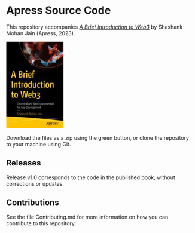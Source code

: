 # Apress Source Code

This repository accompanies [*A Brief Introduction to Web3*](https://link.springer.com/book/10.1007/978-1-4842-8975-4) by Shashank Mohan Jain (Apress, 2023).

[comment]: #cover
![Cover image](978-1-4842-8974-7.jpg)

Download the files as a zip using the green button, or clone the repository to your machine using Git.

## Releases

Release v1.0 corresponds to the code in the published book, without corrections or updates.

## Contributions

See the file Contributing.md for more information on how you can contribute to this repository.